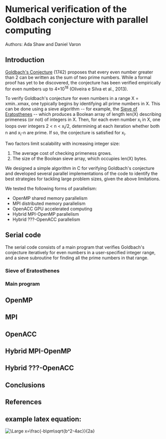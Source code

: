 # Numerical verification of the Goldbach conjecture with parallel computing
Authors: Ada Shaw and Daniel Varon

## Introduction
[Goldbach's Conjecture](https://en.wikipedia.org/wiki/Goldbach%27s_conjecture) (1742) proposes that every even number greater than 2 can be written as the sum of two prime numbers. While a formal proof has yet to be discovered, the conjecture has been verified empirically for even numbers up to 4&times;10<sup>18</sup> (Oliveira e Silva et al., 2013).

To verify Goldbach's conjecture for even numbers in a range X = xmin..xmax, one typically begins by identifying all prime numbers in X. This can be done using a sieve algorithm -- for example, the [Sieve of Eratosthenes](https://en.wikipedia.org/wiki/Sieve_of_Eratosthenes) -- which produces a Boolean array of length len(X) describing primeness (or not) of integers in X. Then, for each even number x<sub>i</sub> in X, one loops over integers 2 < n < x<sub>i</sub>/2, determining at each iteration whether both n and x<sub>i</sub>-n are prime. If so, the conjecture is satisfied for x<sub>i</sub>.

Two factors limit scalability with increasing integer size:
  1. The average cost of checking primeness grows.
  2. The size of the Boolean sieve array, which occupies len(X) bytes.

We designed a simple algorithm in C for verifying Goldbach's conjecture and developed several parallel implementations of the code to identify the best strategies for tackling large problem sizes, given the above limitations.

We tested the following forms of parallelism:

  * OpenMP shared memory parallelism
  * MPI distributed memory parallelism
  * OpenACC GPU accelerated computing
  * Hybrid MPI-OpenMP parallelism
  * Hybrid ???-OpenACC parallelism

## Serial code
The serial code consists of a main program that verifies Goldbach's conjecture iteratively for even numbers in a user-specified integer range, and a sieve subroutine for finding all the prime numbers in that range.

### Sieve of Eratosthenes

### Main program

## OpenMP

## MPI

## OpenACC

## Hybrid MPI-OpenMP

## Hybrid ???-OpenACC

## Conclusions

## References


## example latex equation:
<img src="https://latex.codecogs.com/svg.latex?\Large&space;x=\frac{-b\pm\sqrt{b^2-4ac}}{2a}" title="\Large x=\frac{-b\pm\sqrt{b^2-4ac}}{2a}" />
